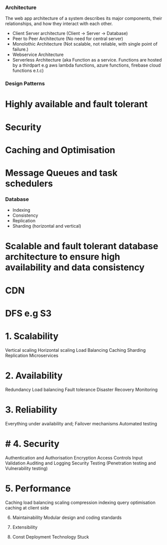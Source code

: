 ### Architecture
The web app architecture of a system describes its major components, their relationships, and how they interact with each other.

- Client Server architecture (Client -> Server -> Database)
- Peer to Peer Architecture (No need for central server)
- Monolothic Architecture (Not scalable, not reliable, with single point of failure.)
- Webservice Architecture
- Serverless Architecture (aka Function as a service. Functions are hosted by a thirdpart e.g aws lambda functions, azure functions, firebase cloud functions e.t.c)

### Design Patterns

# Highly available and fault tolerant
# Security

# Caching and Optimisation

# Message Queues and task schedulers



### Database
- Indexing
- Consistency
- Replication
- Sharding (horizontal and vertical)

# Scalable and fault tolerant database architecture to ensure high availability and data consistency


# CDN
# DFS e.g S3

# 1. Scalability
Vertical scaling
Horizontal scaling
Load Balancing
Caching
Sharding
Replication
Microservices

# 2. Availability
Redundancy
Load balancing
Fault tolerance
Disaster Recovery
Monitoring

# 3. Reliability
Everything under availability and;
Failover mechanisms
Automated testing

# # 4. Security
Authentication and Authorisation
Encryption
Access Controls
Input Validation
Auditing and Logging
Security Testing (Penetration testing and Vulnerability testing)

# 5. Performance
Caching 
load balancing
scaling
compression
indexing
query optimisation
caching at client side

6. Maintainability
Modular design and coding standards


7. Extensibility
8. Const
Deployment
Technology Stuck


